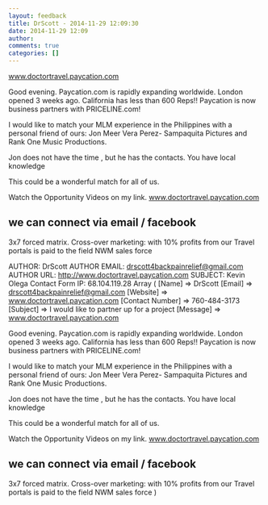 ```yaml
---
layout: feedback
title: DrScott - 2014-11-29 12:09:30
date: 2014-11-29 12:09
author: 
comments: true
categories: []
---
```

www.doctortravel.paycation.com

Good evening.
Paycation.com is rapidly expanding worldwide.
London opened 3 weeks ago.
California has less than 600  Reps!!
Paycation is now business partners with PRICELINE.com!

I would like to match your MLM experience in the Philippines with a personal friend of ours:
Jon Meer Vera Perez- Sampaquita Pictures and Rank One Music Productions.

Jon does not have the time , but he has the contacts.
You have local knowledge

This could be a wonderful match for all of us.

Watch the Opportunity Videos on my link.
www.doctortravel.paycation.com

we can connect via email / facebook
-----
3x7 forced matrix.
Cross-over marketing: with 10% profits from our Travel portals is paid to the field NWM sales force
<!--more-->
AUTHOR: DrScott
AUTHOR EMAIL: drscott4backpainrelief@gmail.com
AUTHOR URL: http://www.doctortravel.paycation.com
SUBJECT: Kevin Olega Contact Form
IP: 68.104.119.28
Array
(
    [Name] =&gt; DrScott
    [Email] =&gt; drscott4backpainrelief@gmail.com
    [Website] =&gt; www.doctortravel.paycation.com
    [Contact Number] =&gt; 760-484-3173
    [Subject] =&gt; I would like to partner up for a project
    [Message] =&gt; www.doctortravel.paycation.com

Good evening.
Paycation.com is rapidly expanding worldwide.
London opened 3 weeks ago.
California has less than 600  Reps!!
Paycation is now business partners with PRICELINE.com!

I would like to match your MLM experience in the Philippines with a personal friend of ours:
Jon Meer Vera Perez- Sampaquita Pictures and Rank One Music Productions.

Jon does not have the time , but he has the contacts.
You have local knowledge

This could be a wonderful match for all of us.

Watch the Opportunity Videos on my link.
www.doctortravel.paycation.com

we can connect via email / facebook
-----
3x7 forced matrix.
Cross-over marketing: with 10% profits from our Travel portals is paid to the field NWM sales force
)

